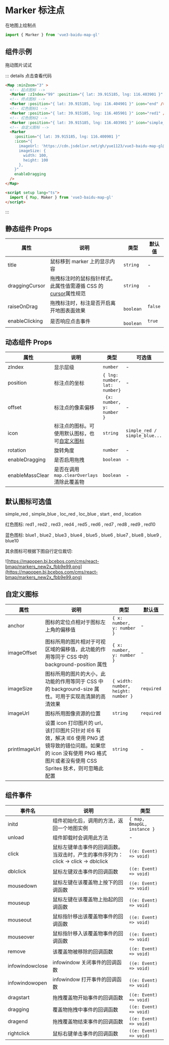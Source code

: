# Marker 标注点

在地图上绘制点

```ts
import { Marker } from 'vue3-baidu-map-gl'
```

## 组件示例

拖动图片试试

<div>
<Map
  :minZoom="3"
  :zoom='16'
>
  <Marker
    :position="{ lat: 39.918184, lng: 116.403901 }"
    enableDragging
  />
  <Marker
    :zIndex="99"
    :position="{ lat: 39.915185, lng: 116.403901 }"
    icon="start"
  />
  <Marker
    :position="{ lat: 39.915185, lng: 116.404901 }"
    icon="end"
  />
  <Marker
    :position="{ lat: 39.915185, lng: 116.405901 }"
    icon="red1"
  />
  <Marker
    :position="{ lat: 39.915185, lng: 116.406901 }"
    icon="simple_red"
  />
  <Marker
			:position="{ lat: 39.915185, lng: 116.400901 }"
			:icon="{
        imageUrl: 'https://cdn.jsdelivr.net/gh/yue1123/vue3-baidu-map-gl@0.0.21/docs/public/logo.png',
        imageSize: {
          width: 100,
          height: 100
        },
      }"
			enableDragging
		/>
</Map>
</div>

::: details 点击查看代码

<!-- prettier-ignore -->
```html
<Map :minZoom="3" >
  <!-- 起点图标 -->
  <Marker :zIndex="99" :position="{ lat: 39.915185, lng: 116.403901 }" icon="start" />
  <!-- 终点图标 -->
  <Marker :position="{ lat: 39.915185, lng: 116.404901 }" icon="end" />
  <!-- 红色图标1 -->
  <Marker :position="{ lat: 39.915185, lng: 116.405901 }" icon="red1" />
  <!-- 红色图标2 -->
  <Marker :position="{ lat: 39.915185, lng: 116.403901 }" icon="simple_red" />
  <!-- 自定义图标 -->
  <Marker
    :position="{ lat: 39.915185, lng: 116.400901 }"
    :icon="{
      imageUrl: 'https://cdn.jsdelivr.net/gh/yue1123/vue3-baidu-map-gl@0.0.21/docs/public/logo.png',
      imageSize: {
        width: 100,
        height: 100
      },
    }"
    enableDragging
  />
</Map>

<script setup lang="ts">
  import { Map, Maker } from 'vue3-baidu-map-gl'
</script>
```

:::

## 静态组件 Props

| 属性           | 说明                                                                                                                     | 类型       | 默认值  |
| -------------- | ------------------------------------------------------------------------------------------------------------------------ | ---------- | ------- |
| title          | 鼠标移到 marker 上的显示内容                                                                                             | `string`   | -       |
| draggingCursor | 拖拽标注时的鼠标指针样式。此属性值需遵循 CSS 的[cursor](https://developer.mozilla.org/en-US/docs/Web/CSS/cursor)属性规范 | `string`   | -       |
| raiseOnDrag    | 拖拽标注时，标注是否开启离开地图表面效果                                                                                 | ` boolean` | `false` |
| enableClicking | 是否响应点击事件                                                                                                         | ` boolean` | `true`  |

## 动态组件 Props

| 属性                                      | 说明                                                        | 类型                          | 可选值                        | 默认值     |
| ----------------------------------------- | ----------------------------------------------------------- | ----------------------------- | ----------------------------- | ---------- |
| zIndex<Badge type="tip" text="^0.0.35" /> | 显示层级                                                    | `number`                      | -                             | -          |
| position                                  | 标注点的坐标                                                | `{ lng: number, lat: number}` | -                             | `required` |
| offset                                    | 标注点的像素偏移                                            | ` {x: number, y: number }`    | -                             |            |
| icon                                      | 标注点的图标。可使用默认图标，也可[自定义图标](#自定义图标) | `string `                     | `simple_red / simple_blue...` | -          |
| rotation                                  | 旋转角度                                                    | `number `                     | -                             |            |
| enableDragging                            | 是否启用拖拽                                                | `boolean `                    | -                             | ` true`    |
| enableMassClear                           | 是否在调用 `map.clearOverlays` 清除此覆盖物                 | `boolean `                    | -                             | `true `    |

## 默认图标可选值

simple_red , simple_blue , loc_red , loc_blue , start , end , location

红色图标: red1 , red2 , red3 , red4 , red5 , red6 , red7 , red8 , red9 , red10

蓝色图标: blue1 , blue2 , blue3 , blue4 , blue5 , blue6 , blue7 , blue8 , blue9 , blue10

其余图标可根据下图自行定位裁切:

![https://mapopen.bj.bcebos.com/cms/react-bmap/markers_new2x_fbb9e99.png](https://mapopen.bj.bcebos.com/cms/react-bmap/markers_new2x_fbb9e99.png)

## 自定义图标

| 属性          | 说明                                                                                                                                                                        | 类型                                | 默认值     |
| ------------- | --------------------------------------------------------------------------------------------------------------------------------------------------------------------------- | ----------------------------------- | ---------- |
| anchor        | 图标的定位点相对于图标左上角的偏移值                                                                                                                                        | `{ x: number, y: number }`          | -          |
| imageOffset   | 图标所用的图片相对于可视区域的偏移值，此功能的作用等同于 CSS 中的 background-position 属性                                                                                  | `{ x: number, y: number }`          | -          |
| imageSize     | 图标所用的图片的大小，此功能的作用等同于 CSS 中的 background-size 属性。可用于实现高清屏的高清效果                                                                          | `{ width: number, height: number }` | `required` |
| imageUrl      | 图标所用图像资源的位置                                                                                                                                                      | `string`                            | `required` |
| printImageUrl | 设置 icon 打印图片的 url，该打印图片只针对 IE6 有效，解决 IE6 使用 PNG 滤镜导致的错位问题。如果您的 icon 没有使用 PNG 格式图片或者没有使用 CSS Sprites 技术，则可忽略此配置 | `string `                           | -          |

## 组件事件

| 事件名          | 说明                                                                               | 类型                        |
| --------------- | ---------------------------------------------------------------------------------- | --------------------------- |
| initd           | 组件初始化后，调用的方法，返回一个地图实例                                         | `{ map, BmapGL, instance }` |
| unload          | 组件卸载时会调用此方法                                                             | -                           |
| click           | 鼠标左键单击事件的回调函数。当双击时，产生的事件序列为：click -> click -> dblclick | `((e: Event) => void)`      |
| dblclick        | 鼠标左键双击事件的回调函数                                                         | `((e: Event) => void)`      |
| mousedown       | 鼠标左键在该覆盖物上按下的回调函数                                                 | `((e: Event) => void)`      |
| mouseup         | 鼠标左键在该覆盖物上抬起的回调函数                                                 | `((e: Event) => void)`      |
| mouseout        | 鼠标指针移出该覆盖物事件的回调函数                                                 | `((e: Event) => void)`      |
| mouseover       | 鼠标指针移入该覆盖物事件的回调函数                                                 | `((e: Event) => void)`      |
| remove          | 该覆盖物被移除的回调函数                                                           | `((e: Event) => void)`      |
| infowindowclose | infowindow 关闭事件的回调函数                                                      | `((e: Event) => void)`      |
| infowindowopen  | infowindow 打开事件的回调函数                                                      | `((e: Event) => void)`      |
| dragstart       | 拖拽覆盖物开始事件的回调函数                                                       | `((e: Event) => void)`      |
| dragging        | 覆盖物拖拽中事件的回调函数                                                         | `((e: Event) => void)`      |
| dragend         | 拖拽覆盖物结束事件的回调函数                                                       | `((e: Event) => void)`      |
| rightclick      | 鼠标右键单击事件的回调函数                                                         | `((e: Event) => void)`      |
